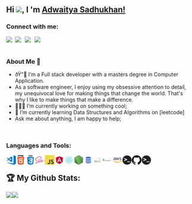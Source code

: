 
  

## Hi <img src="https://github.com/TheDudeThatCode/TheDudeThatCode/blob/master/Assets/Hi.gif" width="29px">, I 'm [Adwaitya Sadhukhan!](https://www.linkedin.com/in/adwaitya-sadhukhan-6a213988)

  

### Connect with me:

  

<a  href="https://www.linkedin.com/in/adwaitya-sadhukhan-6a213988">

<img  align="left"  width="24px"  src="https://cdn.jsdelivr.net/npm/simple-icons@v3/icons/linkedin.svg"  />

</a>

<a  href="https://twitter.com/Adwaitya10">

<img  align="left"  width="26px"  src="https://cdn.jsdelivr.net/npm/simple-icons@v3/icons/twitter.svg"  />

</a>

<a  href="mailto:mailtomeadwaitya.118038@gmail.com">

<img  align="left"  width="26px"  src="https://cdn.jsdelivr.net/npm/simple-icons@v3/icons/gmail.svg"  />

</a>

<a  href="https://medium.com/@adwaityas10">
<img  align="left"  width="26px"  src="https://cdn.jsdelivr.net/npm/simple-icons@v3/icons/medium.svg"  />
</a>
<br/>
<br  />

### About Me 🚀
- ðŸ”­🌱 I’m a Full stack developer with a masters degree in Computer Application. 
-	As a software engineer, I enjoy using my obsessive attention to detail, my unequivocal love for making things that change the world. That's why I like to make things that make a difference.
-   👨🏻‍💻 I’m currently working on something cool;
-   🚀  I’m currently learning Data Structures and Algorithms on  [leetcode]
-  Ask me about anything, I am happy to help;
<br/>

### Languages and Tools:
<img  align="left"  alt="Visual Studio Code"  width="26px"  src="https://raw.githubusercontent.com/github/explore/80688e429a7d4ef2fca1e82350fe8e3517d3494d/topics/visual-studio-code/visual-studio-code.png"  />

<img  align="left"  alt="HTML5"  width="26px"  src="https://raw.githubusercontent.com/github/explore/80688e429a7d4ef2fca1e82350fe8e3517d3494d/topics/html/html.png"  />

<img  align="left"  alt="CSS3"  width="26px"  src="https://raw.githubusercontent.com/github/explore/80688e429a7d4ef2fca1e82350fe8e3517d3494d/topics/css/css.png"  />

<img  align="left"  alt="Sass"  width="26px"  src="https://raw.githubusercontent.com/github/explore/80688e429a7d4ef2fca1e82350fe8e3517d3494d/topics/sass/sass.png"  />

<img  align="left"  alt="JavaScript"  width="26px"  src="https://raw.githubusercontent.com/github/explore/80688e429a7d4ef2fca1e82350fe8e3517d3494d/topics/javascript/javascript.png"  />

<img  align="left"  alt="angular"  width="26px"  src="https://raw.githubusercontent.com/github/explore/80688e429a7d4ef2fca1e82350fe8e3517d3494d/topics/angular/angular.png"  />

<img  align="left"  alt="React"  width="26px"  src="https://raw.githubusercontent.com/github/explore/80688e429a7d4ef2fca1e82350fe8e3517d3494d/topics/react/react.png"  />

<img  align="left"  alt="Node.js"  width="26px"  src="https://raw.githubusercontent.com/github/explore/80688e429a7d4ef2fca1e82350fe8e3517d3494d/topics/nodejs/nodejs.png"  />

<img  align="left"  alt="SQL"  width="26px"  src="https://raw.githubusercontent.com/github/explore/80688e429a7d4ef2fca1e82350fe8e3517d3494d/topics/sql/sql.png"  />

<img  align="left"  alt="MySQL"  width="26px"  src="https://raw.githubusercontent.com/github/explore/80688e429a7d4ef2fca1e82350fe8e3517d3494d/topics/mysql/mysql.png"  />

<img  align="left"  alt="MongoDB"  width="26px"  src="https://raw.githubusercontent.com/github/explore/80688e429a7d4ef2fca1e82350fe8e3517d3494d/topics/mongodb/mongodb.png"  />

<img  align="left"  alt="Git"  width="26px"  src="https://raw.githubusercontent.com/github/explore/fbceb94436312b6dacde68d122a5b9c7d11f9524/topics/aws/aws.png"  />

<img  align="left"  alt="aws"  width="26px"  src="https://raw.githubusercontent.com/github/explore/80688e429a7d4ef2fca1e82350fe8e3517d3494d/topics/terminal/terminal.png"  />

<img  align="left"  alt="GitHub"  width="26px"  src="https://raw.githubusercontent.com/github/explore/78df643247d429f6cc873026c0622819ad797942/topics/github/github.png"  />

<img  align="left"  alt="Terminal"  width="26px"  src="https://raw.githubusercontent.com/github/explore/80688e429a7d4ef2fca1e82350fe8e3517d3494d/topics/terminal/terminal.png"  />
<br  />


## :trophy: My Github Stats:

<!--
![GitHub stats](https://readme-stats-cfgj2cxdy.vercel.app/api?username=adwaitya&count_private=true&show_icons=true&theme=tokyonight)
![Top Langs](https://readme-stats-cfgj2cxdy.vercel.app/api/top-langs/?username=adwaitya&hide=php&theme=tokyonight)
-->
<div>
<a href="https://readme-stats-cfgj2cxdy.vercel.app/api?username=adwaitya&count_private=true&show_icons=true&theme=tokyonight">
  <img  align="left" src="https://readme-stats-cfgj2cxdy.vercel.app/api?username=adwaitya&count_private=true&show_icons=true&theme=tokyonight" />
</a>
<a href="https://readme-stats-cfgj2cxdy.vercel.app/api/top-langs/?username=adwaitya&hide=php&theme=tokyonight">
  <img align="left" src="https://readme-stats-cfgj2cxdy.vercel.app/api/top-langs/?username=adwaitya&hide=php&theme=tokyonight" />
</a>
</div>
